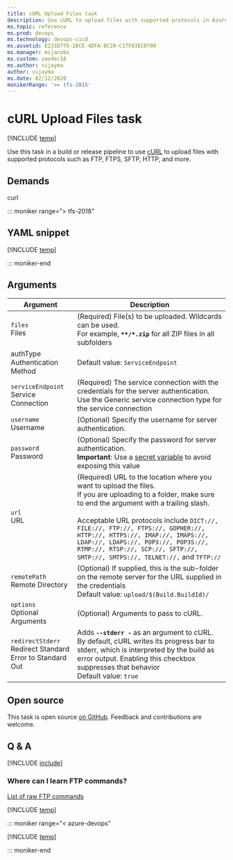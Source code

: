 ```yaml
---
title: cURL Upload Files task
description: Use cURL to upload files with supported protocols in Azure Pipelines and Team Foundation Server (TFS)
ms.topic: reference
ms.prod: devops
ms.technology: devops-cicd
ms.assetid: E231D775-2BCE-4DFA-8C20-C17F83ECD700
ms.manager: mijacobs
ms.custom: seodec18
ms.author: vijayma
author: vijayma
ms.date: 02/12/2020
monikerRange: '>= tfs-2015'
---
```


# cURL Upload Files task

[!INCLUDE [temp](../../includes/version-tfs-2015-rtm.md)]

Use this task in a build or release pipeline to use [cURL](https://curl.haxx.se/) to upload files with supported protocols
such as FTP, FTPS, SFTP, HTTP, and more.

## Demands

curl

::: moniker range="> tfs-2018"

## YAML snippet

[!INCLUDE [temp](../includes/yaml/CUrlUploaderV2.md)]

::: moniker-end

## Arguments

|Argument|Description|
|--- |--- |
|`files`<br/>Files|(Required) File(s) to be uploaded. Wildcards can be used. <br/>For example, **`**/*.zip`** for all ZIP files in all subfolders|
|authType<br/>Authentication Method| Default value: `ServiceEndpoint`|
|`serviceEndpoint`<br/>Service Connection| (Required) The service connection with the credentials for the server authentication. <br/>Use the Generic service connection type for the service connection| 
|`username`<br/>Username|(Optional) Specify the username for server authentication.|
|`password`<br/>Password|(Optional) Specify the password for server authentication. <br/>**Important**: Use a [secret variable](../../build/variables.md) to avoid exposing this value|
|`url`<br/>URL|(Required) URL to the location where you want to upload the files. <br/>If you are uploading to a folder, make sure to end the argument with a trailing slash. <br/><br/>Acceptable URL protocols include `DICT://, FILE://, FTP://, FTPS://, GOPHER://, HTTP://, HTTPS://, IMAP://, IMAPS://, LDAP://, LDAPS://, POP3://, POP3S://, RTMP://, RTSP://, SCP://, SFTP://, SMTP://, SMTPS://, TELNET://,` and `TFTP://`|
|`remotePath`<br/>Remote Directory|(Optional) If supplied, this is the sub-folder on the remote server for the URL supplied in the credentials <br/>Default value: `upload/$(Build.BuildId)/`|
|`options`<br/>Optional Arguments|(Optional) Arguments to pass to cURL.|
|`redirectStderr`<br/>Redirect Standard Error to Standard Out|Adds **`--stderr -`** as an argument to cURL. By default, cURL writes its progress bar to stderr, which is interpreted by the build as error output. Enabling this checkbox suppresses that behavior <br/>Default value: `true`|

## Open source

This task is open source [on GitHub](https://github.com/Microsoft/azure-pipelines-tasks). Feedback and contributions are welcome.

## Q & A
<!-- BEGINSECTION class="md-qanda" -->

[!INCLUDE [include](../includes/qa-minimatch.md)]

### Where can I learn FTP commands?

[List of raw FTP commands](https://www.nsftools.com/tips/RawFTP.htm)

[!INCLUDE [temp](../../includes/qa-agents.md)]

::: moniker range="< azure-devops"

[!INCLUDE [temp](../../includes/qa-versions.md)]

::: moniker-end

<!-- ENDSECTION -->
